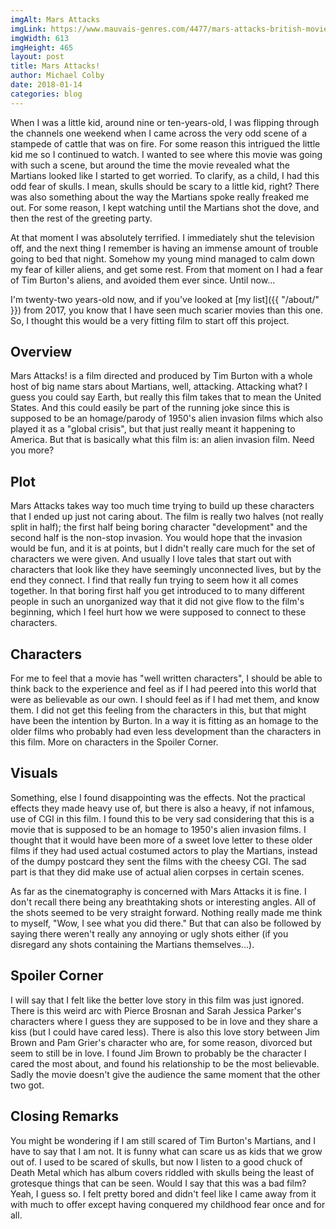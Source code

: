 ```yaml
---
imgAlt: Mars Attacks
imgLink: https://www.mauvais-genres.com/4477/mars-attacks-british-movie-poster-quad-96-directed-by-tim-burton-nicholson-brosnan.jpg
imgWidth: 613
imgHeight: 465
layout: post
title: Mars Attacks!
author: Michael Colby
date: 2018-01-14
categories: blog
---
```


When I was a little kid, around nine or ten-years-old, I was flipping through the
channels one weekend when I came across the very odd scene of a stampede of cattle
that was on fire. For some reason this intrigued the little kid me so I continued
to watch. I wanted to see where this movie was going with such a scene, but around
the time the movie revealed what the Martians looked like I started to get worried.
To clarify, as a child, I had this odd fear of skulls. I mean, skulls should be scary
to a little kid, right? There was also something about the way the Martians spoke
really freaked me out. For some reason, I kept watching until the Martians shot
the dove, and then the rest of the greeting party.

At that moment I was absolutely terrified. I immediately shut the television off,
and the next thing I remember is having an immense amount of trouble going to bed
that night. Somehow my young mind managed to calm down my fear of killer aliens,
and get some rest. From that moment on I had a fear of Tim Burton's aliens, and
avoided them ever since. Until now...

I'm twenty-two years-old now, and if you've looked at [my list]({{ "/about/" }}) from 2017, you know
that I have seen much scarier movies than this one. So, I thought this would be a
very fitting film to start off this project.

<h2> Overview </h2>

Mars Attacks! is a film directed and produced by Tim Burton with a whole
host of big name stars about Martians, well, attacking. Attacking what? I guess
you could say Earth, but really this film takes that to mean the United States.
And this could easily be part of the running joke since this is supposed to be an
homage/parody of 1950's alien invasion films which also played it as a "global
crisis", but that just really meant it happening to America. But that is basically
what this film is: an alien invasion film. Need you more?

<h2> Plot </h2>

Mars Attacks takes way too much time trying to build up these characters that
I ended up just not caring about. The film is really two halves (not really split
in half); the first half being boring character "development" and the second half
is the non-stop invasion. You would hope that the invasion would be fun, and it
is at points, but I didn't really care much for the set of characters we were given.
And usually I love tales that start out with characters that look like they have
seemingly unconnected lives, but by the end they connect. I find that really fun trying
to seem how it all comes together. In that boring first half you get introduced to
to many different people in such an unorganized way that it did not give flow to the
film's beginning, which I feel hurt how we were supposed to connect to these characters.

<h2> Characters </h2>

For me to feel that a movie has "well written characters", I should be able to think
back to the experience and feel as if I had peered into this world that were as
believable as our own. I should feel as if I had met them, and know them. I did not
get this feeling from the characters in this, but that might have been the intention
by Burton. In a way it is fitting as an homage to the older films who probably had
even less development than the characters in this film. More on characters in the
Spoiler Corner.

<h2> Visuals </h2>

Something, else I found disappointing was the effects. Not the practical effects
they made heavy use of, but there is also a heavy, if not infamous, use of CGI in
this film. I found this to be very sad considering that this is a movie
that is supposed to be an homage to 1950's alien invasion films. I thought that
it would have been more of a sweet love letter to these older films if they had
used actual costumed actors to play the Martians, instead of the dumpy postcard
they sent the films with the cheesy CGI. The sad part is that they did make use
of actual alien corpses in certain scenes.

As far as the cinematography is concerned with Mars Attacks it is fine. I don't
recall there being any breathtaking shots or interesting angles. All of the shots
seemed to be very straight forward. Nothing really made me think to myself, "Wow,
I see what you did there." But that can also be followed by saying there weren't
really any annoying or ugly shots either (if you disregard any shots containing the
Martians themselves...).

<h2> Spoiler Corner </h2>

I will say that I felt like the better love story in this film was just ignored.
There is this weird arc with Pierce Brosnan and Sarah Jessica Parker's characters
where I guess they are supposed to be in love and they share a kiss (but I could
have cared less). There is also this love story between Jim Brown and Pam Grier's
character who are, for some reason, divorced but seem to still be in love. I found
Jim Brown to probably be the character I cared the most about, and found his relationship
to be the most believable. Sadly the movie doesn't give the audience the same moment
that the other two got.

<h2> Closing Remarks </h2>

You might be wondering if I am still scared of Tim Burton's Martians, and I have to
say that I am not. It is funny what can scare us as kids that we grow out of. I used
to be scared of skulls, but now I listen to a good chuck of Death Metal which has
album covers riddled with skulls being the least of grotesque things that can be
seen. Would I say that this was a bad film? Yeah, I guess so. I felt pretty bored
and didn't feel like I came away from it with much to offer except having conquered
my childhood fear once and for all.
